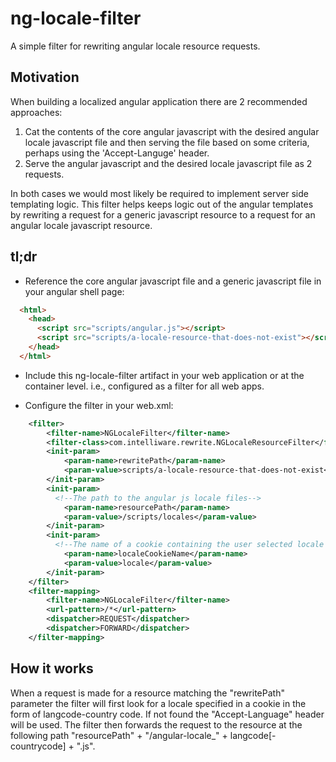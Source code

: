 ng-locale-filter
================

A simple filter for rewriting angular locale resource requests.

Motivation
----------

When building a localized angular application there are 2 recommended approaches:

1. Cat the contents of the core angular javascript with the desired angular locale javascript file and then serving the file based on some criteria, perhaps using the 'Accept-Languge' header.
2. Serve the angular javascript and the desired locale javascript file as 2 requests.

In both cases we would most likely be required to implement server side templating logic.  This filter helps keeps logic out of the angular templates by rewriting a request for a generic javascript resource to a request for an angular locale javascript resource.

tl;dr
------------

- Reference the core angular javascript file and a generic javascript file in your angular shell page:

```html
  <html>
    <head>
      <script src="scripts/angular.js"></script>
      <script src="scripts/a-locale-resource-that-does-not-exist"></script>
    </head>
  </html>
```
- Include this ng-locale-filter artifact in your web application or at the container level.  i.e., configured as a filter for all web apps.

- Configure the filter in your web.xml:

```xml
	<filter>
		<filter-name>NGLocaleFilter</filter-name>
		<filter-class>com.intelliware.rewrite.NGLocaleResourceFilter</filter-class>
		<init-param>
			<param-name>rewritePath</param-name>
			<param-value>scripts/a-locale-resource-that-does-not-exist</param-value>
		</init-param>
		<init-param>
		  <!--The path to the angular js locale files-->
			<param-name>resourcePath</param-name>
			<param-value>/scripts/locales</param-value>
		</init-param>
		<init-param>
		  <!--The name of a cookie containing the user selected locale overriding the "Accept-Language" header-->
			<param-name>localeCookieName</param-name>
			<param-value>locale</param-value>
		</init-param>
	</filter>
	<filter-mapping>
		<filter-name>NGLocaleFilter</filter-name>
		<url-pattern>/*</url-pattern>
		<dispatcher>REQUEST</dispatcher>
		<dispatcher>FORWARD</dispatcher>		
	</filter-mapping>
```
How it works
------------
When a request is made for a resource matching the "rewritePath" parameter the filter will first look for a locale specified in a cookie in the form of langcode-country code.  If not found the "Accept-Language" header will be used.  The filter then forwards the request to the resource at the following path "resourcePath" + "/angular-locale_" + langcode[-countrycode] + ".js".
